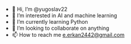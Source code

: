- 👋 Hi, I’m @yugoslav22
- 👀 I’m interested in AI and machine learning 
- 🌱 I’m currently learning Python
- 💞️ I’m looking to collaborate on anything
- 📫 How to reach me e.erkan2442@gmail.com

<!---
yugoslav22/yugoslav22 is a ✨ special ✨ repository because its `README.md` (this file) appears on your GitHub profile.
You can click the Preview link to take a look at your changes.
--->
